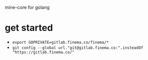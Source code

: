 mine-core for golang

# get started

-   ```export GOPRIVATE=gitlab.finema.co/finema/*```
-   ```git config --global url."git@gitlab.finema.co:".insteadOf "https://gitlab.finema.co/"```
